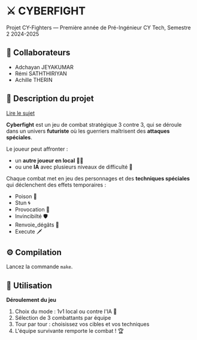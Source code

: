 # ⚔️ CYBERFIGHT
Projet CY-Fighters — Première année de Pré-Ingénieur CY Tech, Semestre 2 2024-2025

## 👥 Collaborateurs
- Adchayan JEYAKUMAR
- Rémi SATHTHIRIYAN
- Achille THERIN

## 📄 Description du projet 
[Lire le sujet](./Projet_CY-Fighters_preing1_2024_2025_v1.0.pdf)

**Cyberfight** est un jeu de combat stratégique 3 contre 3, qui se déroule dans un univers **futuriste** où les guerriers maîtrisent des **attaques spéciales**.

Le joueur peut affronter :
- un **autre joueur en local** 🧍‍♂️
- ou une **IA** avec plusieurs niveaux de difficulté 🤖

Chaque combat met en jeu des personnages et des **techniques spéciales** qui déclenchent des effets temporaires :
- Poison 🐍
- Stun 🌀
- Provocation 💢
- Invincibilté 🛡
- Renvoie_dégâts 🦔
- Execute 🗡

## ⚙️ Compilation
Lancez la commande `make`.

## 🧪 Utilisation

**Déroulement du jeu**
1. Choix du mode : 1v1 local ou contre l'IA 🤖
2. Sélection de 3 combattants par équipe
3. Tour par tour : choisissez vos cibles et vos techniques
4. L'équipe survivante remporte le combat ! 🏆


